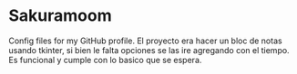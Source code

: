 # Sakuramoom
Config files for my GitHub profile.
El proyecto era hacer un bloc de notas usando tkinter, si bien le falta opciones se las ire agregando con el tiempo. Es funcional y cumple con lo basico que se espera.
